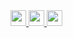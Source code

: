 <!---
- 👋 Hi, I’m @Tom4c3
- 👀 I’m interested in Virtual Reality.
- 🌱 I’m currently learning Unity, C#, and Control Engineering.
- 💞️ I’m looking to collaborate on VR developments.
- 📫 How to reach me : Twitter @T_4c3
--->

<!---
Tom4c3/Tom4c3 is a ✨ special ✨ repository because its `README.md` (this file) appears on your GitHub profile.
You can click the Preview link to take a look at your changes.
--->

<!---
### 💻 SNS
--->
<a href="http://twitter.com/T_4c3">
  <img height="25" src="https://img.shields.io/badge/Twitter--1DA1F2.svg?logo=twitter&style=for-the-badge&url=https%3A%2F%2Ftwitter.com%2Fxrdnk" />
</a>
<a href="https://qiita.com/T_4c3">
  <img height="25" src="https://img.shields.io/badge/Qiita--55C500.svg?logo=qiita&style=for-the-badge">
</a>
<a href="https://www.pixiv.net/users/33003714">
  <img height="25" src="https://img.shields.io/badge/pixiv--1DA1F2.svg?logo=pixiv&style=for-the-badge">
</a>

<!---
### 🏫 Education
* 熊本大学大学院自然科学教育部情報電気工学専攻（2022.4～）
* 熊本大学工学部情報電気工学科卒業（2022.3）
* 大分県立中津南高校卒業（2018.3)


### 📚 Qualifications

* 日本バーチャルリアリティ学会認定上級バーチャルリアリティ技術者 Senior Virtual Reality Specialist（2020）
* TOEIC® IP Listening & Reading Test Score：845（2020）
* 実用英語技能検定2級（2016）

### 🎀 Organization
* <a href="https://sites.google.com/view/kuma-vr/home" target="_blank">KuMA（Kumamoto university Metaverse Architect）</a>	
--->
<!---
### 📚 Works
* <a href="https://www.youtube.com/watch?v=HyIg_uiaX70">夢のもふもふ</a>　<a href="http://ivrc.net/archive/%E5%A4%A2%E3%81%AE%E3%82%82%E3%81%B5%E3%82%82%E3%81%B52021/">IVRCアーカイブページ</a>
* <a href="https://cluster.mu/w/65a3273e-43e0-423c-b711-0fcd88d2a871">T2のギャラリー2</a>
--->

<!---
### 🗣️ LT / Session Talk
🖼
#### 2022
* バーチャル熊大（熊本大学 DESIGN AWARD 2020入賞）
  * <a href="https://cluster.mu/w/3ad13742-9778-472a-a9ec-2f7bb44319bb">clusterワールド</a>
  * <a href="http://cedec.kumamoto-u.ac.jp/designAward/2020/result.html">熊本大学DESIGN AWARD 2020ページ</a>
* 
--->

